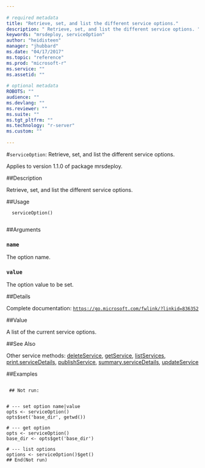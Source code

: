 ```yaml
--- 
 
# required metadata 
title: "Retrieve, set, and list the different service options." 
description: " Retrieve, set, and list the different service options. " 
keywords: "mrsdeploy, serviceOption" 
author: "heidisteen" 
manager: "jhubbard" 
ms.date: "04/17/2017" 
ms.topic: "reference" 
ms.prod: "microsoft-r" 
ms.service: "" 
ms.assetid: "" 
 
# optional metadata 
ROBOTS: "" 
audience: "" 
ms.devlang: "" 
ms.reviewer: "" 
ms.suite: "" 
ms.tgt_pltfrm: "" 
ms.technology: "r-server" 
ms.custom: "" 
 
--- 
```

 
 
 
 
 #`serviceOption`: Retrieve, set, and list the different service options.

 Applies to version 1.1.0 of package mrsdeploy.
 
 ##Description
 
Retrieve, set, and list the different service options.
 
 
 ##Usage

```   
  serviceOption()
 
```
 
 ##Arguments

   
  
 ### `name`
 The option name. 
  
  
  
 ### `value`
 The option value to be set. 
  
 
 
 ##Details
 
Complete documentation: [`https://go.microsoft.com/fwlink/?linkid=836352`](https://go.microsoft.com/fwlink/?linkid=836352)

 
 
 ##Value
 
A list of the current service options.
 
 ##See Also
 
Other service methods: [deleteService](deleteService.md),
[getService](getService.md), [listServices](listServices.md),
[print.serviceDetails](print.serviceDetails.md),
[publishService](publishService.md),
[summary.serviceDetails](summary.serviceDetails.md),
[updateService](updateService.md)
   
 ##Examples

 ```
   
  ## Not run:
 

# --- set option name|value
opts <- serviceOption()
opts$set('base_dir', getwd())

# --- get option
opts <- serviceOption()
base_dir <- opts$get('base_dir')

# --- list options
options <- serviceOption()$get()
 ## End(Not run) 
  
 
```
 
 
